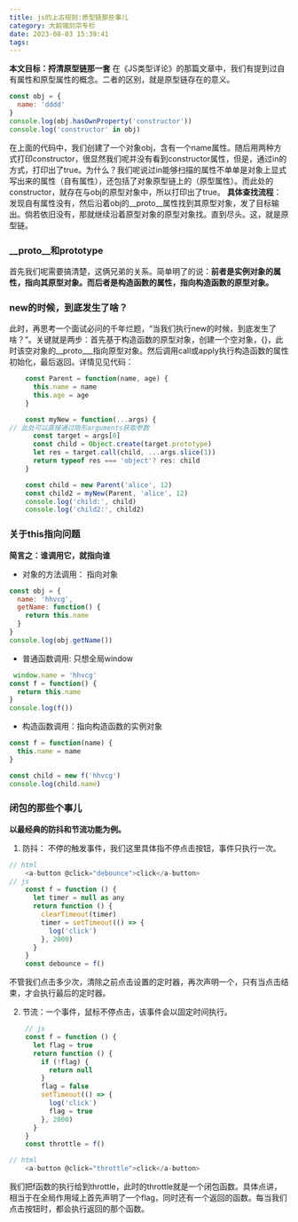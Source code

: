 ```yaml
---
title: js的上古规则:原型链那些事儿
category: 大前端剑宗专栏
date: 2023-08-03 15:39:41
tags:
---
```

**本文目标：捋清原型链那一套**
在《JS类型详论》的那篇文章中，我们有提到过自有属性和原型属性的概念。二者的区别，就是原型链存在的意义。
```javascript
const obj = {
  name: 'dddd'
}
console.log(obj.hasOwnProperty('constructor'))
console.log('constructor' in obj)
```
在上面的代码中，我们创建了一个对象obj，含有一个name属性。随后用两种方式打印constructor，很显然我们呢并没有看到constructor属性，但是，通过in的方式，打印出了true。为什么？我们呢说过in能够扫描的属性不单单是对象上显式写出来的属性（自有属性），还包括了对象原型链上的（原型属性）。而此处的constructor，就存在与obj的原型对象中，所以打印出了true。
**具体查找流程**：发现自有属性没有，然后沿着obj的__proto__属性找到其原型对象，发了目标输出。倘若依旧没有，那就继续沿着原型对象的原型对象找。直到尽头。这，就是原型链。

### __proto__和prototype
首先我们呢需要搞清楚，这俩兄弟的关系。简单明了的说：**前者是实例对象的属性，指向其原型对象。而后者是构造函数的属性，指向构造函数的原型对象。**

### new的时候，到底发生了啥？
此时，再思考一个面试必问的千年烂题，“当我们执行new的时候，到底发生了啥？”。关键就是两步：首先基于构造函数的原型对象，创建一个空对象，{}，此时该空对象的__proto___指向原型对象。然后调用call或apply执行构造函数的属性初始化，最后返回。详情见见代码：
```javascript
    const Parent = function(name, age) {
      this.name = name
      this.age = age
    }

    const myNew = function(...args) {
// 此处可以直接通过隐形arguments获取参数
      const target = args[0]
      const child = Object.create(target.prototype)
      let res = target.call(child, ...args.slice(1))
      return typeof res === 'object'? res: child
    }

    const child = new Parent('alice', 12)
    const child2 = myNew(Parent, 'alice', 12)
    console.log('child:', child)
    console.log('child2:', child2)
```

### 关于this指向问题
**简言之：谁调用它，就指向谁**
- 对象的方法调用： 指向对象
```javascript
const obj = {
  name: 'hhvcg',
  getName: function() {
    return this.name
  }
}
console.log(obj.getName())
```

- 普通函数调用: 只想全局window
```javascript
 window.name = 'hhvcg'
const f = function() {
  return this.name
}
console.log(f())
```

- 构造函数调用：指向构造函数的实例对象
```javascript
const f = function(name) {
  this.name = name
}

const child = new f('hhvcg')
console.log(child.name)
```

### 闭包的那些个事儿
**以最经典的防抖和节流功能为例。**
1. 防抖： 不停的触发事件，我们这里具体指不停点击按钮，事件只执行一次。
```javascript
// html
    <a-button @click="debounce">click</a-button>
// js
    const f = function () {
      let timer = null as any
      return function () {
        clearTimeout(timer)
        timer = setTimeout(() => {
          log('click')
        }, 2000)
      }
    }
    const debounce = f()
```
不管我们点击多少次，清除之前点击设置的定时器，再次声明一个，只有当点击结束，才会执行最后的定时器。

2. 节流：一个事件，鼠标不停点击，该事件会以固定时间执行。
```javascript
    // js
    const f = function () {
      let flag = true
      return function () {
        if (!flag) {
          return null
        }
        flag = false
        setTimeout(() => {
          log('click')
          flag = true
        }, 2000)
      }
    }
    const throttle = f()

// html
    <a-button @click="throttle">click</a-button>
```

我们把f函数的执行给到throttle，此时的throttle就是一个闭包函数。具体点讲，相当于在全局作用域上首先声明了一个flag，同时还有一个返回的函数。每当我们点击按钮时，都会执行返回的那个函数。